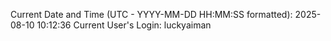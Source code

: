 Current Date and Time (UTC - YYYY-MM-DD HH:MM:SS formatted): 2025-08-10 10:12:36
Current User's Login: luckyaiman
